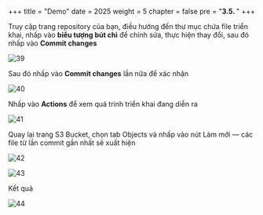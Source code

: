 +++
title = "Demo"
date = 2025
weight = 5
chapter = false
pre = "<b>3.5. </b>"
+++

Truy cập trang repository của bạn, điều hướng đến thư mục chứa file triển khai, nhấp vào **biểu tượng bút chì** để chỉnh sửa, thực hiện thay đổi, sau đó nhấp vào **Commit changes**

![39](../../../images/2/39.png)

Sau đó nhấp vào **Commit changes** lần nữa để xác nhận

![40](../../../images/2/40.png)

Nhấp vào **Actions** để xem quá trình triển khai đang diễn ra

![41](../../../images/2/41.png)

Quay lại trang S3 Bucket, chọn tab Objects và nhấp vào nút Làm mới — các file từ lần commit gần nhất sẽ xuất hiện

![42](../../../images/2/42.png)

![43](../../../images/2/43.png)

Kết quả

![44](../../../images/2/44.png)



